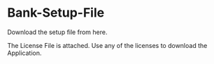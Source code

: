# Bank-Setup-File
Download the setup file from here.

The License File is attached. Use any of the licenses to download the Application.
